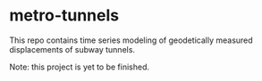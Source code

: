 # metro-tunnels
This repo contains time series modeling of geodetically measured displacements of subway tunnels.

Note: this project is yet to be finished.
